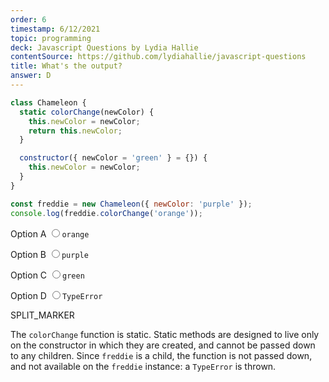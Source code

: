 ```yaml
---
order: 6
timestamp: 6/12/2021
topic: programming
deck: Javascript Questions by Lydia Hallie
contentSource: https://github.com/lydiahallie/javascript-questions
title: What's the output?
answer: D
---
```


  

```javascript
class Chameleon {
  static colorChange(newColor) {
    this.newColor = newColor;
    return this.newColor;
  }

  constructor({ newColor = 'green' } = {}) {
    this.newColor = newColor;
  }
}

const freddie = new Chameleon({ newColor: 'purple' });
console.log(freddie.colorChange('orange'));
```


<label for="option-A">Option A</label>
<input type="radio" name="answer-option" id="option-A" value="A">`orange`</input>
    

<label for="option-B">Option B</label>
<input type="radio" name="answer-option" id="option-B" value="B">`purple`</input>
    

<label for="option-C">Option C</label>
<input type="radio" name="answer-option" id="option-C" value="C">`green`</input>
    

<label for="option-D">Option D</label>
<input type="radio" name="answer-option" id="option-D" value="D">`TypeError`</input>
    




SPLIT_MARKER

The `colorChange` function is static. Static methods are designed to live only on the constructor in which they are created, and cannot be passed down to any children. Since `freddie` is a child, the function is not passed down, and not available on the `freddie` instance: a `TypeError` is thrown.




